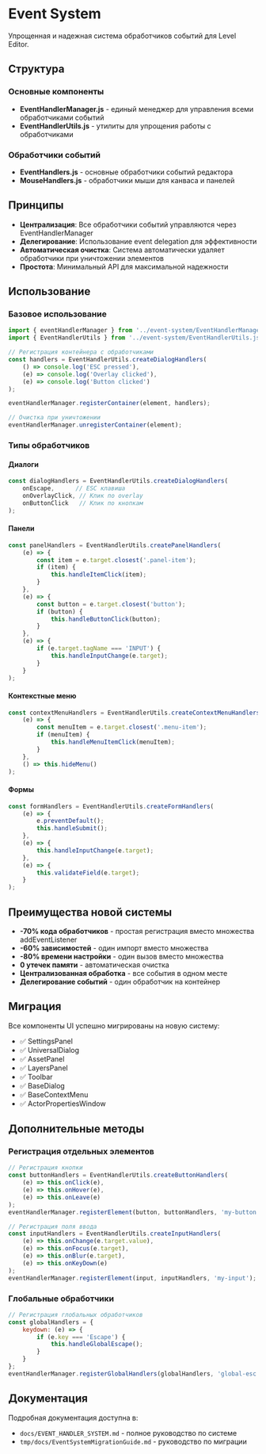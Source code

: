 # Event System

Упрощенная и надежная система обработчиков событий для Level Editor.

## Структура

### Основные компоненты
- **EventHandlerManager.js** - единый менеджер для управления всеми обработчиками событий
- **EventHandlerUtils.js** - утилиты для упрощения работы с обработчиками

### Обработчики событий
- **EventHandlers.js** - основные обработчики событий редактора
- **MouseHandlers.js** - обработчики мыши для канваса и панелей

## Принципы

- **Централизация**: Все обработчики событий управляются через EventHandlerManager
- **Делегирование**: Использование event delegation для эффективности
- **Автоматическая очистка**: Система автоматически удаляет обработчики при уничтожении элементов
- **Простота**: Минимальный API для максимальной надежности

## Использование

### Базовое использование

```javascript
import { eventHandlerManager } from '../event-system/EventHandlerManager.js';
import { EventHandlerUtils } from '../event-system/EventHandlerUtils.js';

// Регистрация контейнера с обработчиками
const handlers = EventHandlerUtils.createDialogHandlers(
    () => console.log('ESC pressed'),
    (e) => console.log('Overlay clicked'),
    (e) => console.log('Button clicked')
);

eventHandlerManager.registerContainer(element, handlers);

// Очистка при уничтожении
eventHandlerManager.unregisterContainer(element);
```

### Типы обработчиков

#### Диалоги
```javascript
const dialogHandlers = EventHandlerUtils.createDialogHandlers(
    onEscape,      // ESC клавиша
    onOverlayClick, // Клик по overlay
    onButtonClick   // Клик по кнопкам
);
```

#### Панели
```javascript
const panelHandlers = EventHandlerUtils.createPanelHandlers(
    (e) => {
        const item = e.target.closest('.panel-item');
        if (item) {
            this.handleItemClick(item);
        }
    },
    (e) => {
        const button = e.target.closest('button');
        if (button) {
            this.handleButtonClick(button);
        }
    },
    (e) => {
        if (e.target.tagName === 'INPUT') {
            this.handleInputChange(e.target);
        }
    }
);
```

#### Контекстные меню
```javascript
const contextMenuHandlers = EventHandlerUtils.createContextMenuHandlers(
    (e) => {
        const menuItem = e.target.closest('.menu-item');
        if (menuItem) {
            this.handleMenuItemClick(menuItem);
        }
    },
    () => this.hideMenu()
);
```

#### Формы
```javascript
const formHandlers = EventHandlerUtils.createFormHandlers(
    (e) => {
        e.preventDefault();
        this.handleSubmit();
    },
    (e) => {
        this.handleInputChange(e.target);
    },
    (e) => {
        this.validateField(e.target);
    }
);
```

## Преимущества новой системы

- **-70% кода обработчиков** - простая регистрация вместо множества addEventListener
- **-60% зависимостей** - один импорт вместо множества
- **-80% времени настройки** - один вызов вместо множества
- **0 утечек памяти** - автоматическая очистка
- **Централизованная обработка** - все события в одном месте
- **Делегирование событий** - один обработчик на контейнер

## Миграция

Все компоненты UI успешно мигрированы на новую систему:
- ✅ SettingsPanel
- ✅ UniversalDialog
- ✅ AssetPanel
- ✅ LayersPanel
- ✅ Toolbar
- ✅ BaseDialog
- ✅ BaseContextMenu
- ✅ ActorPropertiesWindow

## Дополнительные методы

### Регистрация отдельных элементов
```javascript
// Регистрация кнопки
const buttonHandlers = EventHandlerUtils.createButtonHandlers(
    (e) => this.onClick(e),
    (e) => this.onHover(e),
    (e) => this.onLeave(e)
);
eventHandlerManager.registerElement(button, buttonHandlers, 'my-button');

// Регистрация поля ввода
const inputHandlers = EventHandlerUtils.createInputHandlers(
    (e) => this.onChange(e.target.value),
    (e) => this.onFocus(e.target),
    (e) => this.onBlur(e.target),
    (e) => this.onKeyDown(e)
);
eventHandlerManager.registerElement(input, inputHandlers, 'my-input');
```

### Глобальные обработчики
```javascript
// Регистрация глобальных обработчиков
const globalHandlers = {
    keydown: (e) => {
        if (e.key === 'Escape') {
            this.handleGlobalEscape();
        }
    }
};
eventHandlerManager.registerGlobalHandlers(globalHandlers, 'global-esc');
```

## Документация

Подробная документация доступна в:
- `docs/EVENT_HANDLER_SYSTEM.md` - полное руководство по системе
- `tmp/docs/EventSystemMigrationGuide.md` - руководство по миграции